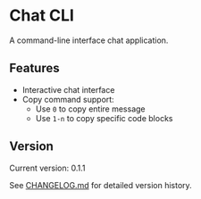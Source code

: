 # Chat CLI

A command-line interface chat application.

## Features

- Interactive chat interface
- Copy command support:
  - Use `0` to copy entire message
  - Use `1-n` to copy specific code blocks

## Version

Current version: 0.1.1

See [CHANGELOG.md](CHANGELOG.md) for detailed version history.
